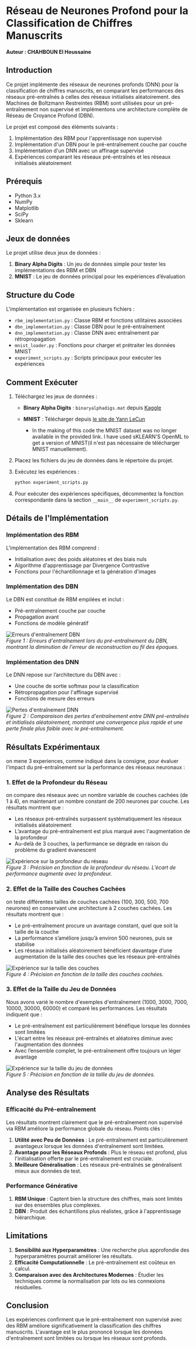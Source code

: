 

# Réseau de Neurones Profond pour la Classification de Chiffres Manuscrits  
**Auteur : CHAHBOUN El Houssaine**  

## Introduction  

Ce projet implémente des réseaux de neurones profonds (DNN) pour la classification de chiffres manuscrits, en comparant les performances des réseaux pré-entraînés à celles des réseaux initialisés aléatoirement. des Machines de Boltzmann Restreintes (RBM) sont utilisées pour un pré-entraînement non supervisé et implémentons une architecture complète de Réseau de Croyance Profond (DBN).  

Le projet est composé des éléments suivants :  
1. Implémentation des RBM pour l'apprentissage non supervisé  
2. Implémentation d'un DBN pour le pré-entraînement couche par couche  
3. Implémentation d'un DNN avec un affinage supervisé  
4. Expériences comparant les réseaux pré-entraînés et les réseaux initialisés aléatoirement  

## Prérequis  

- Python 3.x  
- NumPy  
- Matplotlib  
- SciPy 
- Sklearn 

## Jeux de données  

Le projet utilise deux jeux de données :  
1. **Binary Alpha Digits** : Un jeu de données simple pour tester les implémentations des RBM et DBN  
2. **MNIST** : Le jeu de données principal pour les expériences d’évaluation  

## Structure du Code  

L'implémentation est organisée en plusieurs fichiers :  

- `rbm_implementation.py` : Classe RBM et fonctions utilitaires associées  
- `dbn_implementation.py` : Classe DBN pour le pré-entraînement  
- `dnn_implementation.py` : Classe DNN avec entraînement par rétropropagation  
- `mnist_loader.py` : Fonctions pour charger et prétraiter les données MNIST  
- `experiment_scripts.py` : Scripts principaux pour exécuter les expériences  

## Comment Exécuter  

1. Téléchargez les jeux de données :  
   - **Binary Alpha Digits** : `binaryalphadigs.mat` depuis [Kaggle](https://www.kaggle.com/datasets/angevalli/binary-alpha-digits)  
   - **MNIST** : Télécharger depuis [le site de Yann LeCun](http://yann.lecun.com/exdb/mnist/)  

      - In the making of this code the MNIST dataset was no longer available in the provided link. I have used sKLEARN'S OpenML to get a version of MNIST(il n'est pas nécessaire de télécharger MNIST manuellement).  

2. Placez les fichiers du jeu de données dans le répertoire  du projet.  

3. Exécutez les expériences :  
   ```python
   python experiment_scripts.py
   ```  

4. Pour exécuter des expériences spécifiques, décommentez la fonction correspondante dans la section `__main__` de `experiment_scripts.py`.  

## Détails de l'Implémentation  

### Implémentation des RBM  

L'implémentation des RBM comprend :  
- Initialisation avec des poids aléatoires et des biais nuls  
- Algorithme d'apprentissage par Divergence Contrastive  
- Fonctions pour l'échantillonnage et la génération d'images  

### Implémentation des DBN  

Le DBN est constitué de RBM empilées et inclut :  
- Pré-entraînement couche par couche  
- Propagation avant  
- Fonctions de modèle génératif  

![Erreurs d'entraînement DBN](dbn_training_errors.png)  
*Figure 1 : Erreurs d'entraînement lors du pré-entraînement du DBN, montrant la diminution de l'erreur de reconstruction au fil des époques.*  

### Implémentation des DNN  

Le DNN repose sur l’architecture du DBN avec :  
- Une couche de sortie softmax pour la classification  
- Rétropropagation pour l'affinage supervisé  
- Fonctions de mesure des erreurs  

![Pertes d'entraînement DNN](dnn_training_losses.png)  
*Figure 2 : Comparaison des pertes d'entraînement entre DNN pré-entraînés et initialisés aléatoirement, montrant une convergence plus rapide et une perte finale plus faible avec le pré-entraînement.*  

## Résultats Expérimentaux  

on mene 3 experiences, comme indiqué dans la consigne, pour évaluer l'impact du pré-entraînement sur la performance des réseaux neuronaux :  

### 1. Effet de la Profondeur du Réseau  

on compare des réseaux avec un nombre variable de couches cachées (de 1 à 4), en maintenant un nombre constant de 200 neurones par couche. Les résultats montrent que :  

- Les réseaux pré-entraînés surpassent systématiquement les réseaux initialisés aléatoirement  
- L’avantage du pré-entraînement est plus marqué avec l'augmentation de la profondeur  
- Au-delà de 3 couches, la performance se dégrade en raison du problème du gradient évanescent  

![Expérience sur la profondeur du réseau](experiment_network_depth.png)  
*Figure 3 : Précision en fonction de la profondeur du réseau. L’écart de performance augmente avec la profondeur.*  

### 2. Effet de la Taille des Couches Cachées  

on teste différentes tailles de couches cachées (100, 300, 500, 700 neurones) en conservant une architecture à 2 couches cachées. Les résultats montrent que :  

- Le pré-entraînement procure un avantage constant, quel que soit la taille de la couche  
- La performance s’améliore jusqu’à environ 500 neurones, puis se stabilise  
- Les réseaux initialisés aléatoirement bénéficient davantage d’une augmentation de la taille des couches que les réseaux pré-entraînés  

![Expérience sur la taille des couches](experiment_hidden_size.png)  
*Figure 4 : Précision en fonction de la taille des couches cachées.*  

### 3. Effet de la Taille du Jeu de Données  

Nous avons varié le nombre d'exemples d'entraînement (1000, 3000, 7000, 10000, 30000, 60000) et comparé les performances. Les résultats indiquent que :  

- Le pré-entraînement est particulièrement bénéfique lorsque les données sont limitées  
- L'écart entre les réseaux pré-entraînés et aléatoires diminue avec l'augmentation des données  
- Avec l’ensemble complet, le pré-entraînement offre toujours un léger avantage  

![Expérience sur la taille du jeu de données](experiment_data_size.png)  
*Figure 5 : Précision en fonction de la taille du jeu de données.*  

## Analyse des Résultats  

### Efficacité du Pré-entraînement  

Les résultats montrent clairement que le pré-entraînement non supervisé via RBM améliore la performance globale du réseau. Points clés :  

1. **Utilité avec Peu de Données** : Le pré-entraînement est particulièrement avantageux lorsque les données d'entraînement sont limitées.  
2. **Avantage pour les Réseaux Profonds** : Plus le réseau est profond, plus l'initialisation offerte par le pré-entraînement est cruciale.  
3. **Meilleure Généralisation** : Les réseaux pré-entraînés se généralisent mieux aux données de test.  

### Performance Générative  

1. **RBM Unique** : Captent bien la structure des chiffres, mais sont limités sur des ensembles plus complexes.  
2. **DBN** : Produit des échantillons plus réalistes, grâce à l'apprentissage hiérarchique.  

## Limitations 

1. **Sensibilité aux Hyperparamètres** : Une recherche plus approfondie des hyperparamètres pourrait améliorer les résultats.  
2. **Efficacité Computationnelle** : Le pré-entraînement est coûteux en calcul.  
3. **Comparaison avec des Architectures Modernes** : Étudier les techniques comme la normalisation par lots ou les connexions résiduelles.  

## Conclusion  

Les expériences confirment que le pré-entraînement non supervisé avec des RBM améliore significativement la classification des chiffres manuscrits. L'avantage est le plus prononcé lorsque les données d'entraînement sont limitées ou lorsque les réseaux sont profonds.  

